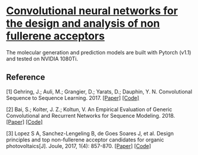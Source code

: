 # [Convolutional neural networks for the design and analysis of non fullerene acceptors](https://pubs.acs.org/doi/abs/10.1021/acs.jcim.9b00732)

The molecular generation and prediction models are built with Pytorch (v1.1) and tested on NVIDIA 1080Ti.

## Reference
[1] Gehring, J.; Auli, M.; Grangier, D.; Yarats, D.; Dauphin, Y. N. Convolutional Sequence
to Sequence Learning. 2017. [[Paper]](http://arxiv.org/abs/1705.03122) [[Code]](https://github.com/pytorch/fairseq)

[2] Bai, S.; Kolter, J. Z.; Koltun, V. An Empirical Evaluation of Generic Convolutional and
Recurrent Networks for Sequence Modeling. 2018. [[Paper]](http://arxiv.org/abs/1803.01271) [[Code]](https://github.com/locuslab/TCN)

[3] Lopez S A, Sanchez-Lengeling B, de Goes Soares J, et al. Design principles and top non-fullerene acceptor candidates for organic photovoltaics[J]. Joule, 2017, 1(4): 857-870. [[Paper]](https://www.sciencedirect.com/science/article/pii/S2542435117301307) [[Code]](https://github.com/couteiral/ORGANIC)
